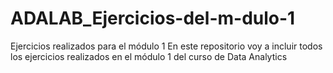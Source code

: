 # ADALAB_Ejercicios-del-m-dulo-1
Ejercicios realizados para el módulo 1
En este repositorio voy a incluir todos los ejercicios realizados en el módulo 1 del curso de Data Analytics
